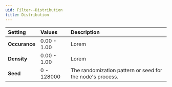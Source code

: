 ```yaml
---
uid: Filter--Distribution
title: Distribution
---
```


| Setting       | Values      | Description                                               |
| :------------ | :---------- | :-------------------------------------------------------- |
| **Occurance** | 0.00 - 1.00 | Lorem                                                     |
| **Density**   | 0.00 - 1.00 | Lorem                                                     |
| **Seed**      | 0 - 128000  | The randomization pattern or seed for the node's process. |




